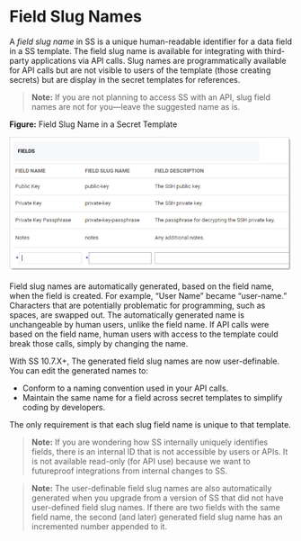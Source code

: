 [title]: # (Field Slug Names)
[tags]: # (Template)
[priority]: # (30)

# Field Slug Names

A *field slug name* in SS is a unique human-readable identifier for a data field in a SS template. The field slug name is available for integrating with third-party applications via API calls. Slug names are programmatically available for API calls but are not visible to users of the template (those creating secrets) but are display in the secret templates for references.

>**Note:** If you are not planning to access SS with an API, slug field names are not for you—leave the suggested name as is.

**Figure:** Field Slug Name in a Secret Template

![image-20191101144814839](images/image-20191101144814839.png)

Field slug names are automatically generated, based on the field name, when the field is created. For example, “User Name” became “user-name.” Characters that are potentially problematic for programming, such as spaces, are swapped out. The automatically generated name is unchangeable by human users, unlike the field name. If API calls were based on the field name, human users with access to the template could break those calls, simply by changing the name.

With SS 10.7.X+, The generated field slug names are now user-definable. You can edit the generated names to:

- Conform to a naming convention used in your API calls.
- Maintain the same name for a field across secret templates to simplify coding by developers.

The only requirement is that each slug field name is unique to that template.

> **Note:** If you are wondering how SS internally uniquely identifies fields, there is an internal ID that is not accessible by users or APIs. It is not available read-only (for API use) because we want to futureproof integrations from internal changes to SS.

> **Note:** The user-definable field slug names are also automatically generated when you upgrade from a version of SS that did not have user-defined field slug names. If there are two fields with the same field name, the second (and later) generated field slug name has an incremented number appended to it.
